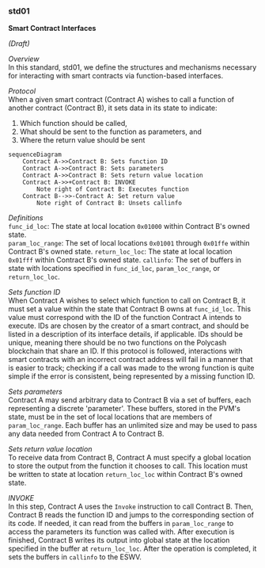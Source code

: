 ### std01

**Smart Contract Interfaces**

*(Draft)*

*Overview*\
In this standard, std01, we define the structures and mechanisms necessary for interacting with smart contracts via function-based interfaces.

*Protocol*\
When a given smart contract (Contract A) wishes to call a function of another contract (Contract B), it sets data in its state to indicate:
1. Which function should be called,
2. What should be sent to the function as parameters, and
3. Where the return value should be sent

```mermaid
sequenceDiagram
    Contract A->>Contract B: Sets function ID
    Contract A->>Contract B: Sets parameters
    Contract A->>Contract B: Sets return value location
    Contract A->>+Contract B: INVOKE
        Note right of Contract B: Executes function
    Contract B-->>-Contract A: Set return value
        Note right of Contract B: Unsets callinfo
```

*Definitions*\
`func_id_loc`: The state at local location `0x01000` within Contract B's owned state.\
`param_loc_range`: The set of local locations `0x01001` through `0x01ffe` within Contract B's owned state.
`return_loc_loc`: The state at local location `0x01fff` within Contract B's owned state.
`callinfo`: The set of buffers in state with locations specified in `func_id_loc`, `param_loc_range`, or `return_loc_loc`.

*Sets function ID*\
When Contract A wishes to select which function to call on Contract B, it must set a value within the state that Contract B owns at `func_id_loc`. This value must correspond with the ID of the function Contract A intends to execute. IDs are chosen by the creator of a smart contract, and should be listed in a description of its interface details, if applicable. IDs should be unique, meaning there should be no two functions on the Polycash blockchain that share an ID. If this protocol is followed, interactions with smart contracts with an incorrect contract address will fail in a manner that is easier to track; checking if a call was made to the wrong function is quite simple if the error is consistent, being represented by a missing function ID.

*Sets parameters*\
Contract A may send arbitrary data to Contract B via a set of buffers, each representing a discrete 'parameter'. These buffers, stored in the PVM's state, must be in the set of local locations that are members of `param_loc_range`. Each buffer has an unlimited size and may be used to pass any data needed from Contract A to Contract B.

*Sets return value location*\
To receive data from Contract B, Contract A must specify a global location to store the output from the function it chooses to call. This location must be written to state at location `return_loc_loc` within Contract B's owned state.

*INVOKE*\
In this step, Contract A uses the `Invoke` instruction to call Contract B. Then, Contract B reads the function ID and jumps to the corresponding section of its code. If needed, it can read from the buffers in `param_loc_range` to access the parameters its function was called with. After execution is finished, Contract B writes its output into global state at the location specified in the buffer at `return_loc_loc`. After the operation is completed, it sets the buffers in `callinfo` to the ESWV.
